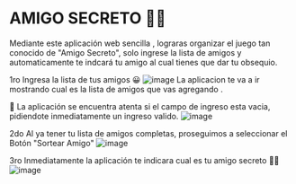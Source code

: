 <h1>AMIGO SECRETO 🎅🏽</h1>
Mediante este aplicación web sencilla , lograras organizar el juego tan conocido de "Amigo Secreto",  solo ingrese la lista de amigos y automaticamente te indcará tu amigo al cual tienes que dar tu obsequio.


1ro Ingresa la lista de tus amigos 😀
![image](https://github.com/user-attachments/assets/6d5c6056-d5f2-467c-8902-df270919733c)
La aplicacion te va a ir mostrando cual es la lista de amigos que vas agregando .

🚨 La aplicación se encuentra atenta si el campo de ingreso esta vacia, pidiendote inmediatamente un ingreso valido.
![image](https://github.com/user-attachments/assets/f2ca44d6-fbe4-47e9-9615-b9b7e089fd94)

2do Al ya tener tu lista de amigos completas, proseguimos a seleccionar el Botón "Sortear Amigo"
![image](https://github.com/user-attachments/assets/109697e6-5d16-4ec8-8d46-13090bdb875b)

3ro Inmediatamente la aplicación te indicara cual es tu amigo secreto 👀😄
![image](https://github.com/user-attachments/assets/f75d544b-c12e-4fab-8eaf-9c24b23fb0ad)
